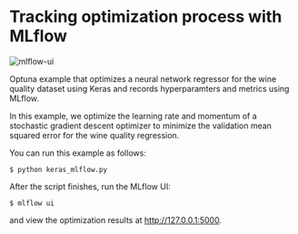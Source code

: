 # Tracking optimization process with MLflow

![mlflow-ui](https://user-images.githubusercontent.com/17039389/70850501-4cdefd80-1ece-11ea-9018-e47363c81f08.gif)

Optuna example that optimizes a neural network regressor for the
wine quality dataset using Keras and records hyperparamters and metrics using MLflow.

In this example, we optimize the learning rate and momentum of
a stochastic gradient descent optimizer to minimize the validation mean squared error
for the wine quality regression.

You can run this example as follows:

```
$ python keras_mlflow.py
```

After the script finishes, run the MLflow UI:

```
$ mlflow ui
```

and view the optimization results at http://127.0.0.1:5000.

